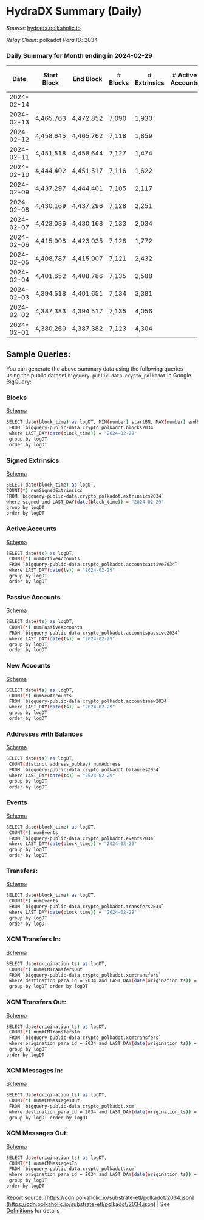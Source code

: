 # HydraDX Summary (Daily)

_Source_: [hydradx.polkaholic.io](https://hydradx.polkaholic.io)

*Relay Chain*: polkadot
*Para ID*: 2034



### Daily Summary for Month ending in 2024-02-29


| Date    | Start Block | End Block | # Blocks | # Extrinsics | # Active Accounts | # Passive Accounts | # New Accounts | # Addresses | # Events  | # Transfers ($USD) | # XCM Transfers In ($USD) | # XCM Transfers Out ($USD) | # XCM In | # XCM Out | Issues |
|---------|-------------|-----------|----------|--------------|-------------------|--------------------|----------------|-------------|-----------|--------------------|---------------------------|----------------------------|----------|-----------|--------|
| 2024-02-14 |  |  |  |  |  |  |  |  |  |   |   |   |  |  |  |
| 2024-02-13 | 4,465,763 | 4,472,852 | 7,090 | 1,930 |  |  |  | 28,770 | 93,144 | 14,219  |   |   |  |  |  |
| 2024-02-12 | 4,458,645 | 4,465,762 | 7,118 | 1,859 |  |  |  | 28,738 | 88,056 | 13,110  |   |   |  |  |  |
| 2024-02-11 | 4,451,518 | 4,458,644 | 7,127 | 1,474 |  |  |  | 28,711 | 79,475 | 11,392  |   |   |  |  |  |
| 2024-02-10 | 4,444,402 | 4,451,517 | 7,116 | 1,622 |  |  |  | 28,688 | 80,281 | 11,335  |   |   |  |  |  |
| 2024-02-09 | 4,437,297 | 4,444,401 | 7,105 | 2,117 |  |  |  | 28,647 | 91,516 | 13,325  |   |   |  |  |  |
| 2024-02-08 | 4,430,169 | 4,437,296 | 7,128 | 2,251 |  |  |  | 28,616 | 76,710 | 9,519  |   |   |  |  |  |
| 2024-02-07 | 4,423,036 | 4,430,168 | 7,133 | 2,034 |  |  |  | 28,587 | 68,026 | 7,987  |   |   |  |  |  |
| 2024-02-06 | 4,415,908 | 4,423,035 | 7,128 | 1,772 |  |  |  | 28,553 | 64,849 | 7,539  |   |   |  |  |  |
| 2024-02-05 | 4,408,787 | 4,415,907 | 7,121 | 2,432 |  |  |  | 28,526 | 94,830 | 14,006  | 229 ($313,636.66) | 123 ($32,479.42) |  |  |  |
| 2024-02-04 | 4,401,652 | 4,408,786 | 7,135 | 2,588 |  |  |  | 28,472 | 103,819 | 15,964  | 290 ($748,618.40) | 120 ($6,668.38) |  |  |  |
| 2024-02-03 | 4,394,518 | 4,401,651 | 7,134 | 3,381 |  |  |  | 28,410 | 133,121 | 21,597  | 418 ($1,747,887.42) | 266 ($265,563.86) | 626 | 518 |  |
| 2024-02-02 | 4,387,383 | 4,394,517 | 7,135 | 4,056 |  |  |  | 28,333 | 191,838 | 35,072  | 473 ($2,354,574.74) | 309 ($812,042.51) | 698 | 642 |  |
| 2024-02-01 | 4,380,260 | 4,387,382 | 7,123 | 4,304 |  |  |  | 28,271 | 139,381 | 22,108  | 484 ($2,797,534.50) | 342 ($565,430.81) | 692 | 605 |  |

## Sample Queries:
You can generate the above summary data using the following queries using the public dataset `bigquery-public-data.crypto_polkadot` in Google BigQuery:


### Blocks 

[Schema](https://github.com/colorfulnotion/substrate-etl/blob/main/schema/blocks.json)

```bash
SELECT date(block_time) as logDT, MIN(number) startBN, MAX(number) endBN, COUNT(*) numBlocks 
 FROM `bigquery-public-data.crypto_polkadot.blocks2034`  
 where LAST_DAY(date(block_time)) = "2024-02-29" 
 group by logDT 
 order by logDT
```

### Signed Extrinsics 

[Schema](https://github.com/colorfulnotion/substrate-etl/blob/main/schema/extrinsics.json)

```bash
SELECT date(block_time) as logDT, 
COUNT(*) numSignedExtrinsics 
FROM `bigquery-public-data.crypto_polkadot.extrinsics2034`  
where signed and LAST_DAY(date(block_time)) = "2024-02-29" 
group by logDT 
order by logDT
```

### Active Accounts 

[Schema](https://github.com/colorfulnotion/substrate-etl/blob/main/schema/accountsactive.json)

```bash
SELECT date(ts) as logDT, 
 COUNT(*) numActiveAccounts 
 FROM `bigquery-public-data.crypto_polkadot.accountsactive2034` 
 where LAST_DAY(date(ts)) = "2024-02-29" 
 group by logDT 
 order by logDT
```

### Passive Accounts 

[Schema](https://github.com/colorfulnotion/substrate-etl/blob/main/schema/accountspassive.json)

```bash
SELECT date(ts) as logDT, 
 COUNT(*) numPassiveAccounts 
 FROM `bigquery-public-data.crypto_polkadot.accountspassive2034` 
 where LAST_DAY(date(ts)) = "2024-02-29" 
 group by logDT 
 order by logDT
```

### New Accounts 

[Schema](https://github.com/colorfulnotion/substrate-etl/blob/main/schema/accountsnew.json)

```bash
SELECT date(ts) as logDT, 
 COUNT(*) numNewAccounts 
 FROM `bigquery-public-data.crypto_polkadot.accountsnew2034` 
 where LAST_DAY(date(ts)) = "2024-02-29" 
 group by logDT
 order by logDT
```

### Addresses with Balances 

[Schema](https://github.com/colorfulnotion/substrate-etl/blob/main/schema/balances.json)

```bash
SELECT date(ts) as logDT,
 COUNT(distinct address_pubkey) numAddress 
 FROM `bigquery-public-data.crypto_polkadot.balances2034` 
 where LAST_DAY(date(ts)) = "2024-02-29" 
 group by logDT 
 order by logDT
```

### Events 

[Schema](https://github.com/colorfulnotion/substrate-etl/blob/main/schema/events.json)

```bash
SELECT date(block_time) as logDT, 
 COUNT(*) numEvents 
 FROM `bigquery-public-data.crypto_polkadot.events2034` 
 where LAST_DAY(date(block_time)) = "2024-02-29" 
 group by logDT 
 order by logDT
```

### Transfers:

[Schema](https://github.com/colorfulnotion/substrate-etl/blob/main/schema/transfers.json)

```bash
SELECT date(block_time) as logDT, 
 COUNT(*) numEvents 
 FROM `bigquery-public-data.crypto_polkadot.transfers2034` 
 where LAST_DAY(date(block_time)) = "2024-02-29" 
 group by logDT 
 order by logDT
```

### XCM Transfers In: 

[Schema](https://github.com/colorfulnotion/substrate-etl/blob/main/schema/xcmtransfers.json)

```bash
SELECT date(origination_ts) as logDT, 
 COUNT(*) numXCMTransfersOut 
 FROM `bigquery-public-data.crypto_polkadot.xcmtransfers` 
 where destination_para_id = 2034 and LAST_DAY(date(origination_ts)) = "2024-02-29" 
 group by logDT order by logDT
```

### XCM Transfers Out: 

[Schema](https://github.com/colorfulnotion/substrate-etl/blob/main/schema/xcmtransfers.json)

```bash
SELECT date(origination_ts) as logDT, 
 COUNT(*) numXCMTransfersIn 
 FROM `bigquery-public-data.crypto_polkadot.xcmtransfers` 
 where origination_para_id = 2034 and LAST_DAY(date(origination_ts)) = "2024-02-29" 
 group by logDT 
order by logDT
```

### XCM Messages In: 

[Schema](https://github.com/colorfulnotion/substrate-etl/blob/main/schema/xcm.json)

```bash
SELECT date(origination_ts) as logDT, 
 COUNT(*) numXCMMessagesOut 
 FROM `bigquery-public-data.crypto_polkadot.xcm` 
 where destination_para_id = 2034 and LAST_DAY(date(origination_ts)) = "2024-02-29" 
 group by logDT order by logDT
```

### XCM Messages Out: 

[Schema](https://github.com/colorfulnotion/substrate-etl/blob/main/schema/xcm.json)

```bash
SELECT date(origination_ts) as logDT, 
 COUNT(*) numXCMMessagesIn 
 FROM `bigquery-public-data.crypto_polkadot.xcm` 
 where origination_para_id = 2034 and LAST_DAY(date(origination_ts)) = "2024-02-29" 
 group by logDT 
order by logDT
```


Report source: [https://cdn.polkaholic.io/substrate-etl/polkadot/2034.json](https://cdn.polkaholic.io/substrate-etl/polkadot/2034.json) | See [Definitions](/DEFINITIONS.md) for details
